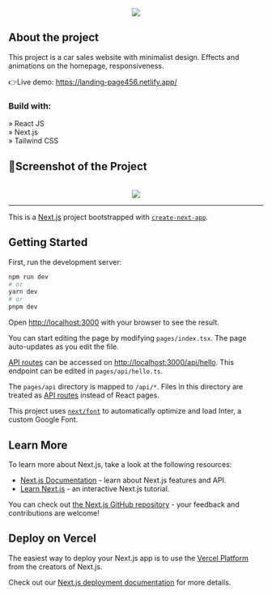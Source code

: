 <div align='center'><img src='https://github.com/HigorR456/landing-page/assets/109878939/c05fb89b-2b5c-48d9-9f4e-036981eb8dda'/></div>


<h2>About the project</h2>

This project is a car sales website with minimalist design. Effects and animations on the homepage, responsiveness.

👉Live demo: https://landing-page456.netlify.app/

<h3>Build with:</h3>

» React JS <br>
» Next.js <br>
» Tailwind CSS

<h2>📸Screenshot of the Project</h2>
<br>

<div align='center'>
<img src='https://github.com/HigorR456/landing-page/assets/109878939/39e5cc3b-352f-47b6-95fc-eb26c045d37d'/>
</div>

______________________________________________________________


This is a [Next.js](https://nextjs.org/) project bootstrapped with [`create-next-app`](https://github.com/vercel/next.js/tree/canary/packages/create-next-app).

## Getting Started

First, run the development server:

```bash
npm run dev
# or
yarn dev
# or
pnpm dev
```

Open [http://localhost:3000](http://localhost:3000) with your browser to see the result.

You can start editing the page by modifying `pages/index.tsx`. The page auto-updates as you edit the file.

[API routes](https://nextjs.org/docs/api-routes/introduction) can be accessed on [http://localhost:3000/api/hello](http://localhost:3000/api/hello). This endpoint can be edited in `pages/api/hello.ts`.

The `pages/api` directory is mapped to `/api/*`. Files in this directory are treated as [API routes](https://nextjs.org/docs/api-routes/introduction) instead of React pages.

This project uses [`next/font`](https://nextjs.org/docs/basic-features/font-optimization) to automatically optimize and load Inter, a custom Google Font.

## Learn More

To learn more about Next.js, take a look at the following resources:

- [Next.js Documentation](https://nextjs.org/docs) - learn about Next.js features and API.
- [Learn Next.js](https://nextjs.org/learn) - an interactive Next.js tutorial.

You can check out [the Next.js GitHub repository](https://github.com/vercel/next.js/) - your feedback and contributions are welcome!

## Deploy on Vercel

The easiest way to deploy your Next.js app is to use the [Vercel Platform](https://vercel.com/new?utm_medium=default-template&filter=next.js&utm_source=create-next-app&utm_campaign=create-next-app-readme) from the creators of Next.js.

Check out our [Next.js deployment documentation](https://nextjs.org/docs/deployment) for more details.
